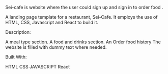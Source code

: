 
Sei-cafe is website where the user could sign up and sign in to order food .


A landing page template for a restaurant, Sei-Cafe. It employs the use of HTML, CSS, Javascript and React to build it.




Description: 

A meal type section.
A food and drinks section.
An Order food history 
The website is filled with dummy text where needed.



Built With:


HTML
CSS
JAVASCRIPT
React
